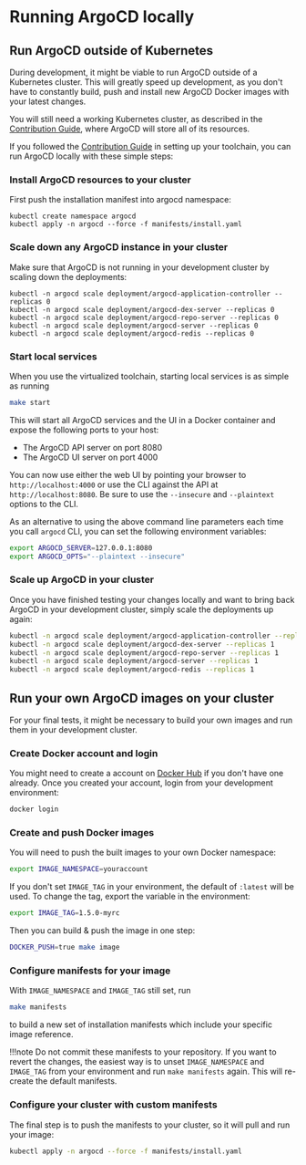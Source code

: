 # Running ArgoCD locally

## Run ArgoCD outside of Kubernetes

During development, it might be viable to run ArgoCD outside of a Kubernetes cluster. This will greatly speed up development, as you don't have to constantly build, push and install new ArgoCD Docker images with your latest changes.

You will still need a working Kubernetes cluster, as described in the [Contribution Guide](contributing.md), where ArgoCD will store all of its resources.

If you followed the [Contribution Guide](contributing.md) in setting up your toolchain, you can run ArgoCD locally with these simple steps:

### Install ArgoCD resources to your cluster

First push the installation manifest into argocd namespace:

```shell
kubectl create namespace argocd
kubectl apply -n argocd --force -f manifests/install.yaml
```

### Scale down any ArgoCD instance in your cluster

Make sure that ArgoCD is not running in your development cluster by scaling down the deployments:

```shell
kubectl -n argocd scale deployment/argocd-application-controller --replicas 0
kubectl -n argocd scale deployment/argocd-dex-server --replicas 0
kubectl -n argocd scale deployment/argocd-repo-server --replicas 0
kubectl -n argocd scale deployment/argocd-server --replicas 0
kubectl -n argocd scale deployment/argocd-redis --replicas 0
```

### Start local services

When you use the virtualized toolchain, starting local services is as simple as running

```bash
make start
```

This will start all ArgoCD services and the UI in a Docker container and expose the following ports to your host:

* The ArgoCD API server on port 8080
* The ArgoCD UI server on port 4000

You can now use either the web UI by pointing your browser to `http://localhost:4000` or use the CLI against the API at `http://localhost:8080`. Be sure to use the `--insecure` and `--plaintext` options to the CLI.

As an alternative to using the above command line parameters each time you call `argocd` CLI, you can set the following environment variables:

```bash
export ARGOCD_SERVER=127.0.0.1:8080
export ARGOCD_OPTS="--plaintext --insecure"
```

### Scale up ArgoCD in your cluster

Once you have finished testing your changes locally and want to bring back ArgoCD in your development cluster, simply scale the deployments up again:

```bash
kubectl -n argocd scale deployment/argocd-application-controller --replicas 1
kubectl -n argocd scale deployment/argocd-dex-server --replicas 1
kubectl -n argocd scale deployment/argocd-repo-server --replicas 1
kubectl -n argocd scale deployment/argocd-server --replicas 1
kubectl -n argocd scale deployment/argocd-redis --replicas 1
```

## Run your own ArgoCD images on your cluster

For your final tests, it might be necessary to build your own images and run them in your development cluster.

### Create Docker account and login

You might need to create a account on [Docker Hub](https://hub.docker.com) if you don't have one already. Once you created your account, login from your development environment:

```bash
docker login
```

### Create and push Docker images

You will need to push the built images to your own Docker namespace:

```bash
export IMAGE_NAMESPACE=youraccount
```

If you don't set `IMAGE_TAG` in your environment, the default of `:latest` will be used. To change the tag, export the variable in the environment:

```bash
export IMAGE_TAG=1.5.0-myrc
```

Then you can build & push the image in one step:

```bash
DOCKER_PUSH=true make image
```

### Configure manifests for your image

With `IMAGE_NAMESPACE` and `IMAGE_TAG` still set, run

```bash
make manifests
```

to build a new set of installation manifests which include your specific image reference.

!!!note
    Do not commit these manifests to your repository. If you want to revert the changes, the easiest way is to unset `IMAGE_NAMESPACE` and `IMAGE_TAG` from your environment and run `make manifests` again. This will re-create the default manifests.

### Configure your cluster with custom manifests

The final step is to push the manifests to your cluster, so it will pull and run your image:

```bash
kubectl apply -n argocd --force -f manifests/install.yaml
```
